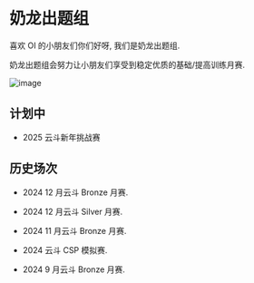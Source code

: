 # 奶龙出题组  

喜欢 OI 的小朋友们你们好呀, 我们是奶龙出题组.

奶龙出题组会努力让小朋友们享受到稳定优质的基础/提高训练月赛.

![image](https://github.com/user-attachments/assets/aec35684-b5a1-44d7-8d2a-0ccf003f0608)

## 计划中

- 2025 云斗新年挑战赛

## 历史场次

- 2024 12 月云斗 Bronze 月赛.

- 2024 12 月云斗 Silver 月赛.

- 2024 11 月云斗 Bronze 月赛.

- 2024 云斗 CSP 模拟赛.

- 2024 9 月云斗 Bronze 月赛.
